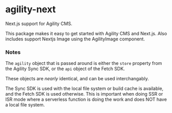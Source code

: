 # agility-next

Next.js support for Agility CMS.

This package makes it easy to get started with Agility CMS and Next.js.
Also includes support Nextjs Image using the AgilityImage component.

### Notes
The `agility` object that is passed around is either the `store` property from the Agility Sync SDK, or the `api` object of the Fetch SDK.

These objects are *nearly* identical, and can be used interchangably.

The Sync SDK is used with the local file system or build cache is available, and the Fetch SDK is used otherwise.  This is important when doing SSR or ISR mode where a serverless function is doing the work and does NOT have a local file system.